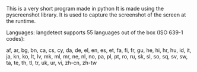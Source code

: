 This is a very short program made in python
It is made using the pyscreenshot library.
It is used to capture the screenshot of the screen at the runtime.

Languages:
langdetect supports 55 languages out of the box (ISO 639-1 codes):

af, ar, bg, bn, ca, cs, cy, da, de, el, en, es, et, fa, fi, fr, gu, he,
hi, hr, hu, id, it, ja, kn, ko, lt, lv, mk, ml, mr, ne, nl, no, pa, pl,
pt, ro, ru, sk, sl, so, sq, sv, sw, ta, te, th, tl, tr, uk, ur, vi, zh-cn, zh-tw


